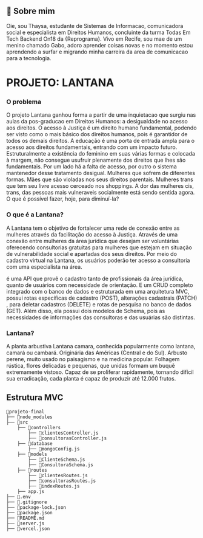 ## 🚀 Sobre mim
Oie, sou Thaysa, estudante de Sistemas de Informacao, comunicadora social e especialista em Direitos Humanos, concluinte da turma Todas Em Tech Backend On18 da {Reprograma}. Vivo em Recife, sou mae de um menino chamado Gabo, adoro aprender coisas novas e no momento estou aprendendo a surfar e migrando minha carreira da area de comunicacao para a tecnologia.

# PROJETO: LANTANA

### O problema
O projeto Lantana ganhou forma a partir de uma inquietacao que surgiu nas aulas da pos-graducao em Direitos Humanos: a desigualdade no acesso aos direitos. 
O acesso à Justiça é um direito humano fundamental, podendo ser visto como o mais básico dos direitos humanos, pois é garantidor de todos os demais direitos. 
A educação é uma porta de entrada ampla para o acesso aos direitos fundamentais, entrando com um impacto futuro. 
Estruturalmente a existência do feminino em suas várias formas e colocada à margem, não consegue usufruir plenamente dos direitos que lhes são fundamentais. 
Por um lado há a falta de acesso, por outro o sistema mantenedor desse tratamento desigual. 
Mulheres que sofrem de diferentes formas. 
Mães que são violadas nos seus direitos parentais. 
Mulheres trans que tem seu livre acesso cerceado nos shoppings. 
A dor das mulheres cis, trans, das pessoas mais vulneraveis socialmente está sendo sentida agora. 
O que é possível fazer, hoje, para diminuí-la?

### O que é a Lantana?
A Lantana tem o objetivo de fortalecer uma rede de conexão entre as mulheres através da facilitação do acesso à Justiça. Através de uma conexão entre mulheres da área jurídica que desejam ser voluntárias oferecendo consultorias gratuitas para mulheres que estejam em situação de vulnerabilidade social e apartadas dos seus direitos. Por meio do cadastro virtual na Lantana, os usuários poderão ter acesso a consultoria com uma especialista na área.

é uma API que provê o cadastro tanto de profissionais da área jurídica, quanto de usuários com necessidade de orientação. E um CRUD completo integrado com o banco de dados e estruturada em uma arquitetura MVC, possui rotas específicas de cadastro (POST), alterações cadastrais (PATCH) , para deletar cadastros (DELETE) e rotas de pesquisa no banco de dados (GET). Além disso, ela possui dois modelos de Schema, pois as necessidades de informações das consultoras e das usuárias são distintas.

### Lantana?
A planta arbustiva Lantana camara, conhecida popularmente como lantana, camará ou cambará. Originária das Américas (Central e do Sul). Arbusto perene, muito usado no paisagismo e na medicina popular. Folhagem rústica, flores delicadas e pequenas, que unidas formam um buquê extremamente vistoso. Capaz de se proliferar rapidamente, tornando difícil sua erradicação, cada planta é capaz de produzir até 12.000 frutos.


## Estrutura MVC

```
📁projeto-final
├── 📁node_modules
├── 📁src
    ├── 📁controllers
        ├── 📄clientesController.js
        ├── 📄consultorasController.js
    ├── 📁database
        ├── 📄mongoConfig.js
    ├── 📁models
        ├── 📄ClienteSchema.js
        ├── 📄ConsultoraSchema.js
    ├── 📁routes
        ├── 📄clientesRoutes.js
       	├── 📄consultorasRoutes.js
        ├── 📄indexRoutes.js
    ├── app.js
├── 📄.env
├── 📄.gitignore
├── 📄package-lock.json
├── 📄package.json
├── 📄README.md
├── 📄server.js
├── 📄vercel.json
```

